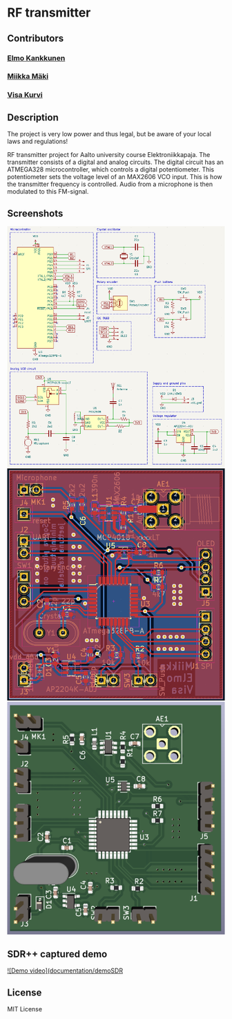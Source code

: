 # RF transmitter

## Contributors

### [Elmo Kankkunen](https://github.com/kankkueo)

### [Miikka Mäki](https://github.com/mimimaki)

### [Visa Kurvi](https://github.com/visakurvi)

## Description

The project is very low power and thus legal, but be aware of your local laws and regulations!

RF transmitter project for Aalto university course Elektroniikkapaja. The transmitter consists of a digital and analog circuits. The digital circuit has an ATMEGA328 microcontroller, which controls a digital potentiometer. This potentiometer sets the voltage level of an MAX2606 VCO input. This is how the transmitter frequency is controlled. Audio from a microphone is then modulated to this FM-signal. 

## Screenshots

![Schematic](documentation/elepajaSCHEMATIC.png)
![PCB](documentation/elepajaPCB.png)
![3D-viewer](documentation/elepaja3D.png)

## SDR++ captured demo

[![Demo video](documentation/demoSDR](documentation/demoSDR)


## License

MIT License
